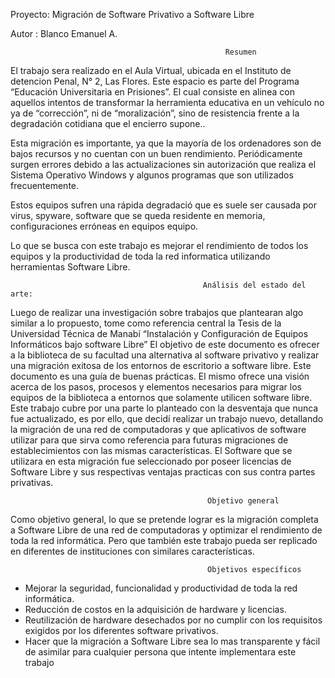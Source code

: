 Proyecto: Migración de Software Privativo a Software Libre

Autor : Blanco Emanuel A.

                                                    Resumen 

El trabajo sera realizado en el Aula Virtual, ubicada en el Instituto de detencion Penal, N° 2, Las Flores.
Este espacio es parte del Programa “Educación Universitaria en Prisiones”. El cual consiste en alinea con aquellos intentos
de transformar la herramienta educativa en un vehı́culo no ya de “corrección”, ni de “moralización”,
sino de resistencia frente a la degradación cotidiana que el encierro supone..

Esta migración es importante, ya que la mayoría de los ordenadores son de bajos recursos y no 
cuentan con un buen rendimiento. Periódicamente surgen errores debido a las actualizaciones sin 
autorización que realiza el Sistema Operativo Windows y algunos programas que son utilizados 
frecuentemente. 

Estos equipos sufren una rápida degradació que es suele ser causada por virus, spyware, software que se 
queda residente en memoria, configuraciones erróneas en equipos equipo. 

Lo que se busca con este trabajo es mejorar el rendimiento de todos los equipos y la productividad de toda la red informatica utilizando herramientas Software Libre.

                                               Análisis del estado del arte:


Luego de realizar una investigación sobre trabajos que plantearan algo similar a lo propuesto, tome como
referencia central la Tesis de la Universidad Técnica de Manabı́ “Instalación y Configuración de Equipos
Informáticos bajo software Libre”
El objetivo de este documento es ofrecer a la biblioteca de su facultad una alternativa al software privativo
y realizar una migración exitosa de los entornos de escritorio a software libre. Este documento es una
guı́a de buenas prácticas. El mismo ofrece una visión acerca de los pasos, procesos y elementos necesarios
para migrar los equipos de la biblioteca a entornos que solamente utilicen software libre.
Este trabajo cubre por una parte lo planteado con la desventaja que nunca fue actualizado, es por ello, que
decidı́ realizar un trabajo nuevo, detallando la migración de una red de computadoras y que aplicativos
de software utilizar para que sirva como referencia para futuras migraciones de establecimientos con las
mismas caracterı́sticas.
El Software que se utilizara en esta migración fue seleccionado por poseer licencias de Software Libre y
sus respectivas ventajas practicas con sus contra partes privativas.


                                                Objetivo general 

Como objetivo general, lo que se pretende lograr es la migración completa a Software Libre de una red
de computadoras y optimizar el rendimiento de toda la red informática. Pero que también este trabajo
pueda ser replicado en diferentes de instituciones con similares caracterı́sticas.


                                                Objetivos específicos

- Mejorar la seguridad, funcionalidad y productividad de toda la red informática.
- Reducción de costos en la adquisición de hardware y licencias.
- Reutilización de hardware desechados por no cumplir con los requisitos exigidos por los diferentes
software privativos.
- Hacer que la migración a Software Libre sea lo mas transparente y fácil de asimilar para cualquier
persona que intente implementara este trabajo

 




